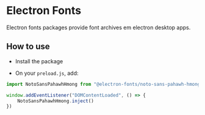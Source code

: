 # Electron Fonts

Electron fonts packages provide font archives em electron desktop apps.

## How to use

* Install the package

* On your `preload.js`, add:

```ts
import NotoSansPahawhHmong from "@electron-fonts/noto-sans-pahawh-hmong"

window.addEventListener("DOMContentLoaded", () => {
    NotoSansPahawhHmong.inject()
})
```